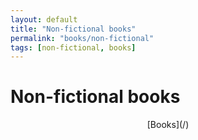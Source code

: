 ```yaml
---
layout: default
title: "Non-fictional books"
permalink: "books/non-fictional"
tags: [non-fictional, books]
---
```


# Non-fictional books


<div style="text-align: center;" markdown="1"> [Books](/) 
</div>  